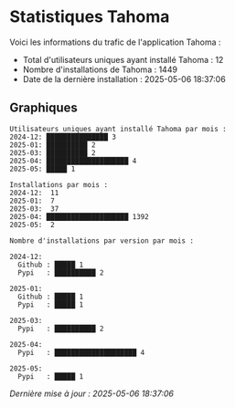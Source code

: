 # Statistiques Tahoma

Voici les informations du trafic de l'application Tahoma :
- Total d'utilisateurs uniques ayant installé Tahoma : 12
- Nombre d'installations de Tahoma : 1449
- Date de la dernière installation : 2025-05-06 18:37:06

## Graphiques
```
Utilisateurs uniques ayant installé Tahoma par mois :
2024-12: ███████████████ 3
2025-01: ██████████ 2
2025-03: ██████████ 2
2025-04: ████████████████████ 4
2025-05: █████ 1
```

```
Installations par mois :
2024-12:  11
2025-01:  7
2025-03:  37
2025-04: ████████████████████ 1392
2025-05:  2
```

```
Nombre d'installations par version par mois :

2024-12:
  Github : █████ 1
  Pypi   : ██████████ 2

2025-01:
  Github : █████ 1
  Pypi   : █████ 1

2025-03:
  Pypi   : ██████████ 2

2025-04:
  Pypi   : ████████████████████ 4

2025-05:
  Pypi   : █████ 1
```


*Dernière mise à jour : 2025-05-06 18:37:06*

